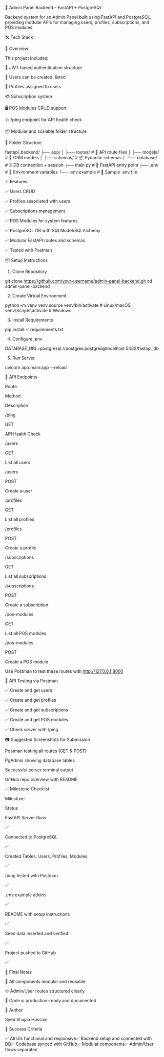 🚀 Admin Panel Backend – FastAPI + PostgreSQL

Backend system for an Admin Panel built using FastAPI and PostgreSQL, providing modular APIs for managing users, profiles, subscriptions, and POS modules.

🛠️ Tech Stack







📖 Overview

This project includes:

🔐 JWT-based authentication structure

🧍 Users can be created, listed

📄 Profiles assigned to users

💳 Subscription system

🖥️ POS Modules CRUD support

🩺 /ping endpoint for API health check

📦 Modular and scalable folder structure

📁 Folder Structure

fastapi_backend/
├── app/
│   ├── routes/           # 🔁 API route files
│   ├── models/           # 🧱 ORM models
│   ├── schemas/          # 📦 Pydantic schemas
│   └── database/         # 🗄️ DB connection + session
├── main.py               # 🚦 FastAPI entry point
├── .env                  # 🔐 Environment variables
└── .env.example          # 📄 Sample .env file

✨ Features

✅ Users CRUD

✅ Profiles associated with users

✅ Subscriptions management

✅ POS Modules for system features

✅ PostgreSQL DB with SQLModel/SQLAlchemy

✅ Modular FastAPI routes and schemas

✅ Tested with Postman

📦 Setup Instructions

1. Clone Repository

git clone https://github.com/your-username/admin-panel-backend.git
cd admin-panel-backend

2. Create Virtual Environment

python -m venv venv
source venv/bin/activate  # Linux/macOS
venv\Scripts\activate     # Windows

3. Install Requirements

pip install -r requirements.txt

4. Configure .env

DATABASE_URL=postgresql://postgres:postgres@localhost:5432/fastapi_db

5. Run Server

uvicorn app.main:app --reload

🔐 API Endpoints

Route

Method

Description

/ping

GET

API Health Check

/users

GET

List all users

/users

POST

Create a user

/profiles

GET

List all profiles

/profiles

POST

Create a profile

/subscriptions

GET

List all subscriptions

/subscriptions

POST

Create a subscription

/pos-modules

GET

List all POS modules

/pos-modules

POST

Create a POS module

Use Postman to test these routes with http://127.0.0.1:8000

🧪 API Testing via Postman

✅ Create and get users

✅ Create and get profiles

✅ Create and get subscriptions

✅ Create and get POS modules

✅ Check server with /ping

📷 Suggested Screenshots for Submission

Postman testing all routes (GET & POST)

PgAdmin showing database tables

Successful server terminal output

GitHub repo overview with README

✅ Milestone Checklist

Milestone

Status

FastAPI Server Runs

✅

Connected to PostgreSQL

✅

Created Tables: Users, Profiles, Modules

✅

/ping tested with Postman

✅

.env.example added

✅

README with setup instructions

✅

Seed data inserted and verified

✅

Project pushed to GitHub

✅

🧾 Final Notes

🧩 All components modular and reusable

⚙️ Admin/User routes structured clearly

📂 Code is production-ready and documented

👤 Author

Syed Shujaa Hussain





🏁 Success Criteria

✅ All UIs functional and responsive✅ Backend setup and connected with DB✅ Codebase synced with GitHub✅ Modular components✅ Admin/User flows separated

